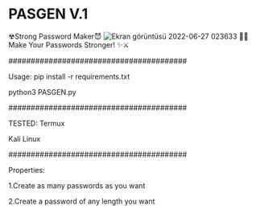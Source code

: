 # PASGEN V.1
☢Strong Password Maker😈
![Ekran görüntüsü 2022-06-27 023633](https://user-images.githubusercontent.com/84154887/175840176-cd6bb83c-5a7f-431a-9429-714c051a12a0.jpg)
🦾😊 Make Your Passwords Stronger! ✨⚔

########################################

Usage: pip install -r requirements.txt

python3 PASGEN.py

########################################




TESTED:
Termux

Kali Linux



########################################

Properties:

1.Create as many passwords as you want

2.Create a password of any length you want

